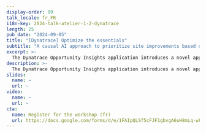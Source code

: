 ```yaml
---
display-order: 99
talk_locale: fr_FR
i18n-key: 2024-talk-atelier-1-2-dynatrace
length: 25
pub_date: "2024-09-05"
title: "[Dynatrace] Optimize the essentials"
subtitle: "A causal AI approach to prioritize site improvements based on business impacts."
excerpt: >-
  The Dynatrace Opportunity Insights application introduces a novel approach to improving web performance, with a focus on understanding the impact on sales and user experience of slowness or errors. Using causal AI and real user data (RUM), Opportunity Insights identifies the crucial performance and error metrics affecting site results, and quantifies the potential business impact of targeted optimizations. This enables decision-makers and application managers to make data-driven decisions to maximize results, moving from traditional static recommendations to dynamic strategies contextualized to the application. In this presentation, we'll explore the engine that powers Opportunity Insights.
description: >-
  The Dynatrace Opportunity Insights application introduces a novel approach to improving web performance, with a focus on understanding the impact on sales and user experience of slowness or errors. Using causal AI and real user data (RUM), Opportunity Insights identifies the crucial performance and error metrics affecting site results, and quantifies the potential business impact of targeted optimizations. This enables decision-makers and application managers to make data-driven decisions to maximize results, moving from traditional static recommendations to dynamic strategies contextualized to the application. In this presentation, we'll explore the engine that powers Opportunity Insights.
slides:
  name: ~
  url: ~
video:
  name: ~
  url: ~
cta:
  name: Register for the workshop (fr)
  url: https://docs.google.com/forms/d/e/1FAIpQLSf5cFJF1gbvgA6uH8mLq-wFIhLq4i5e4EHWYFxEQZfWsB4Pfg/viewform?usp=sf_link
---
```

